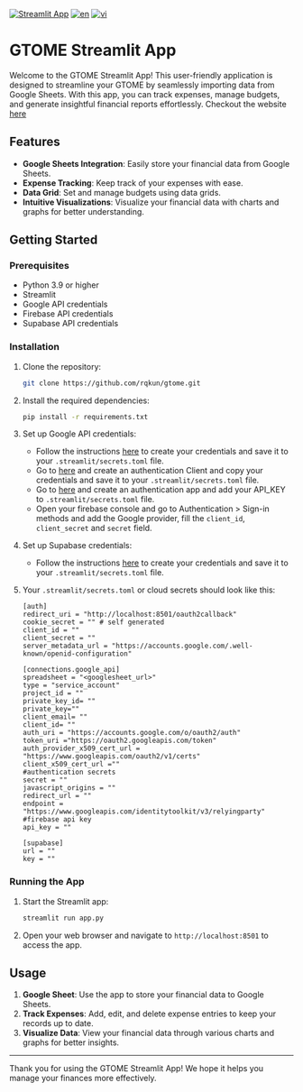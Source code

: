 [![Streamlit App](https://static.streamlit.io/badges/streamlit_badge_black_white.svg)](https://rqkun-gtome.streamlit.app/)
[![en](https://img.shields.io/badge/lang-en-red.svg)](https://github.com/rqkun/gtome/blob/main/readme.md)
[![vi](https://img.shields.io/badge/lang-vn-yellow.svg)](https://github.com/rqkun/gtome/blob/main/readme_vn.md)
# GTOME Streamlit App

Welcome to the GTOME Streamlit App! This user-friendly application is designed to streamline your GTOME by seamlessly importing data from Google Sheets. With this app, you can track expenses, manage budgets, and generate insightful financial reports effortlessly.
Checkout the website [here](https://rqkun-gtome.streamlit.app/)
## Features

- **Google Sheets Integration**: Easily store your financial data from Google Sheets.
- **Expense Tracking**: Keep track of your expenses with ease.
- **Data Grid**: Set and manage budgets using data grids.
- **Intuitive Visualizations**: Visualize your financial data with charts and graphs for better understanding.

## Getting Started

### Prerequisites

- Python 3.9 or higher
- Streamlit
- Google API credentials
- Firebase API credentials
- Supabase API credentials

### Installation

1. Clone the repository:
    ```sh
    git clone https://github.com/rqkun/gtome.git
    ```

2. Install the required dependencies:
    ```sh
    pip install -r requirements.txt
    ```

3. Set up Google API credentials:
    - Follow the instructions [here](https://github.com/streamlit/gsheets-connection?tab=readme-ov-file#service-account--crud-example) to create your credentials and save it to your `.streamlit/secrets.toml` file.
    - Go to [here](https://console.cloud.google.com/) and create an authentication Client and copy your credentials and save it to your `.streamlit/secrets.toml` file.
    - Go to [here](https://firebase.google.com/) and create an authentication app and add your API_KEY to `.streamlit/secrets.toml` file.
    - Open your firebase console and go to Authentication > Sign-in methods and add the Google provider, fill the `client_id`, `client_secret` and `secret` field.

4. Set up Supabase credentials:
    - Follow the instructions [here](https://docs.streamlit.io/develop/tutorials/databases/supabase) to create your credentials and save it to your `.streamlit/secrets.toml` file.

5. Your `.streamlit/secrets.toml` or cloud secrets should look like this:
    ```
    [auth]
    redirect_uri = "http://localhost:8501/oauth2callback"
    cookie_secret = "" # self generated
    client_id = ""
    client_secret = ""
    server_metadata_url = "https://accounts.google.com/.well-known/openid-configuration"

    [connections.google_api]
    spreadsheet = "<googlesheet_url>"
    type = "service_account"
    project_id = ""
    private_key_id= ""
    private_key=""
    client_email= ""
    client_id= ""
    auth_uri = "https://accounts.google.com/o/oauth2/auth"
    token_uri ="https://oauth2.googleapis.com/token"
    auth_provider_x509_cert_url = "https://www.googleapis.com/oauth2/v1/certs"
    client_x509_cert_url =""
    #authentication secrets
    secret = ""
    javascript_origins = ""
    redirect_url = ""
    endpoint = "https://www.googleapis.com/identitytoolkit/v3/relyingparty"
    #firebase api key
    api_key = ""

    [supabase]
    url = ""
    key = ""

    ```
### Running the App

1. Start the Streamlit app:
    ```sh
    streamlit run app.py
    ```

2. Open your web browser and navigate to `http://localhost:8501` to access the app.

## Usage

1. **Google Sheet**: Use the app to store your financial data to Google Sheets.
2. **Track Expenses**: Add, edit, and delete expense entries to keep your records up to date.
3. **Visualize Data**: View your financial data through various charts and graphs for better insights.

---

Thank you for using the GTOME Streamlit App! We hope it helps you manage your finances more effectively.